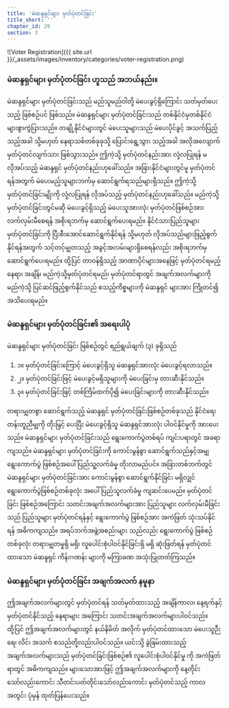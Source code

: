 ```yaml
---
title: 'မဲဆန္ဒရှင်များ မှတ်ပုံတင်ခြင်း'
title_short: ''
chapter_id: 29
section: 3
---
```


![Voter Registration]({{ site.url }}/\_assets/images/inventory/categories/voter-registration.png)

### မဲဆန္ဒရှင်များ မှတ်ပုံတင်ခြင်း ဟူသည် အဘယ်နည်း။

မဲဆန္ဒရှင်များ မှတ်ပုံတင်ခြင်းသည် မည်သူမည်ဝါတို့ မဲပေးခွင့်ရှိကြောင်း သတ်မှတ်ပေးသည့် ဖြစ်စဉ်ပင် ဖြစ်သည်။ မဲဆန္ဒရှင်များ မှတ်ပုံတင်ခြင်းသည် တစ်နိုင်ငံမှတစ်နိုင်ငံ များစွာကွဲပြားသည်။ တချို့နိုင်ငံများတွင် မဲပေးသူများသည် မဲပေးပိုင်ခွင့် အသက်ပြည့်သည့်အခါ သို့မဟုတ် နေရာသစ်တစ်ခုခုသို့ ပြောင်းရွေ့သွား သည့်အခါ အလိုအလျောက် မှတ်ပုံတင်လျက်သား ဖြစ်သွားသည်။ ဤကဲ့သို့ မှတ်ပုံတင်နည်းအား လုံ့လပြုရန် မလိုအပ်သည့် မဲဆန္ဒရှင် မှတ်ပုံတင်နည်းဟုခေါ်သည်။ အခြားနိုင်ငံများတွင်မူ မှတ်ပုံတင်ရန်အတွက် မဲပေးမည့်သူများဘက်မှ ဆောင်ရွက်ရသည်များရှိသည်။ ဤကဲ့သို့ မှတ်ပုံတင်ခြင်းမျိုးကို လုံ့လပြုရန် လိုအပ်သည့် မှတ်ပုံတင်နည်းဟုခေါ်သည်။ မည်ကဲ့သို့မှတ်ပုံတင်ခြင်းတွင်မဆို မဲပေးခွင့်ရှိသည့် မဲပေးသူအားလုံး မှတ်ပုံတင်ဖြစ်စဉ်အား လက်လှမ်းမီစေရန် အစိုးရဘက်မှ ဆောင်ရွက်ပေးရမည်။ နိုင်ငံသားပြည်သူများ မှတ်ပုံတင်ခြင်းကို ပြီးစီးအောင်ဆောင်ရွက်နိုင်ရန် သို့မဟုတ် လိုအပ်သည်များဖြည့်စွက် နိုင်ရန်အတွက် သင့်တင့်မျှတသည့် အခွင့်အလမ်းများရှိစေရန်လည်း အစိုးရဘက်မှ ဆောင်ရွက်ပေးရမည်။ ထို့ပြင် တာဝန်ရှိသည့် အာဏာပိုင်များအနေဖြင့် မှတ်ပုံတင်ရမည့်နေရာ၊ အချိန်၊ မည်ကဲ့သို့မှတ်ပုံတင်ရမည်၊ မှတ်ပုံတင်ရာတွင် အချက်အလက်များကို မည်ကဲ့သို့ ပြင်ဆင်ဖြည့်စွက်နိုင်သည် စသည့်ကိစ္စများကို မဲဆန္ဒရှင် များအား ကြိုတင်၍ အသိပေးရမည်။

### မဲဆန္ဒရှင်များ မှတ်ပုံတင်ခြင်း၏ အရေးပါပုံ

မဲဆန္ဒရှင်များ မှတ်ပုံတင်ခြင်း ဖြစ်စဉ်တွင် ရည်ရွယ်ချက် (၃) ခုရှိသည်

1.  ၁။ မှတ်ပုံတင်ခြင်းကြောင့် မဲပေးခွင့်ရှိသူ မဲဆန္ဒရှင်အားလုံး မဲပေးခွင့်ရလာသည်။
2.  ၂။ မှတ်ပုံတင်ခြင်းဖြင့် မဲပေးခွင့်မရှိသူများကို မဲပေးခြင်းမှ တားဆီးနိုင်သည်။
3.  ၃။ မှတ်ပုံတင်ခြင်းဖြင့် တစ်ကြိမ်ထက်ပို၍ မဲပေးခြင်းများကို တားဆီးနိုင်သည်။

တရားမျှတစွာ ဆောင်ရွက်သည့် မဲဆန္ဒရှင် မှတ်ပုံတင်ခြင်းဖြစ်စဉ်တစ်ခုသည် နိုင်ငံရေးတန်းတူညီမျှကို တိုးမြှင့် ပေးပြီး မဲပေးခွင့်ရှိသူ မဲဆန္ဒရှင်အားလုံး ပါဝင်နိုင်မှုကို အားပေးသည်။ မဲဆန္ဒရှင်များ မှတ်ပုံတင်ခြင်းသည် ရွေးကောက်ပွဲတစ်ရပ် ကျင်းပရာတွင် အခရာကျသည်။ မဲဆန္ဒရှင်များ မှတ်ပုံတင်ခြင်းကို ကောင်းမွန်စွာ ဆောင်ရွက်သည်နှင့်အမျှ ရွေးကောက်ပွဲ ဖြစ်စဉ်အပေါ် ပြည်သူ့လက်ခံမှု တိုးလာမည်ပင်။ အခြားတစ်ဘက်တွင် မဲဆန္ဒရှင်များ မှတ်ပုံတင်ခြင်းအား ကောင်းမွန်စွာ ဆောင်ရွက်နိုင်ခြင်း မရှိလျှင် ရွေးကောက်ပွဲဖြစ်စဉ်တစ်ခုလုံး အပေါ် ပြည်သူလက်ခံမှု ကျဆင်းပေမည်။ မှတ်ပုံတင်ခြင်း ဖြစ်စဉ်အကြောင်း သတင်းအချက်အလက်များအား ပြည်သူများ လက်လှမ်းမီခြင်းသည် ပြည်သူများ မှတ်ပုံတင်ရန်နှင့် ရွေးကောက်ပွဲ ဖြစ်စဉ်အား အကဲဖြတ် သုံးသပ်နိုင်ရန် အဓိကကျသည်။ အရပ်ဘက်အဖွဲ့အစည်းများ သည်လည်း ရွေးကောက်ပွဲ ဖြစ်စဉ်တစ်ခုလုံး တရားမျှတမှုရှိ မရှိ၊ လူပေါင်းစုံပါဝင်နိုင်ခြင်းရှိ မရှိ ဆုံးဖြတ်ရန် မှတ်ပုံတင်ထားသော မဲဆန္ဒရှင် ကိန်းဂဏန်း များကို မကြာခဏ အသုံးပြုတတ်ကြသည်။

### မဲဆန္ဒရှင်များ မှတ်ပုံတင်ခြင်း အချက်အလက် နမူနာ

ဤအချက်အလက်များတွင် မှတ်ပုံတင်ရန် သတ်မှတ်ထားသည့် အချိန်ကာလ၊ နေ့ရက်နှင့် မှတ်ပုံတင်နိုင်သည့် နေရာများ အကြောင်း သတင်းအချက်အလက်များပါဝင်သည်။ ထို့ပြင် ဤအချက်အလက်များတွင် နယ်နိမိတ် အလိုက် မှတ်ပုံတင်ထားသော မဲပေးသူဉီးရေ၊ လိင်၊ အသက် စသည်တို့လည်းပါဝင်သည်။ ယင်းသို့ ခွဲခြမ်းထားသည့် အချက်အလက်များသည် မှတ်ပုံတင်ခြင်းဖြစ်စဉ်၏ လူပေါင်းစုံပါဝင်နိုင်မှု ကို အကဲဖြတ်ရာတွင် အဓိကကျသည်။ များသောအားဖြင့် ဤအချက်အလက်များကို နေ့တိုင်းသော်လည်းကောင်း သီတင်းပတ်တိုင်းသော်လည်းကောင်း မှတ်ပုံတင်သည့် ကာလအတွင်း ပုံမှန် ထုတ်ပြန်ပေးသည်။

